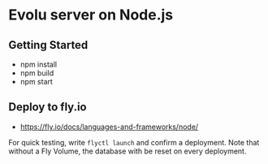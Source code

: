 # Evolu server on Node.js

## Getting Started

- npm install
- npm build
- npm start

## Deploy to fly.io

- https://fly.io/docs/languages-and-frameworks/node/

For quick testing, write `flyctl launch` and confirm a deployment. Note that without a Fly Volume, the database with be reset on every deployment.
